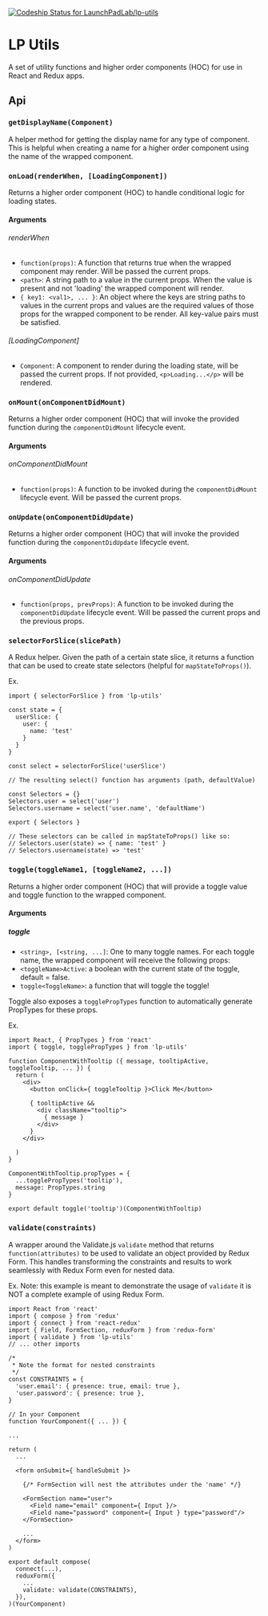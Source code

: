 [ ![Codeship Status for LaunchPadLab/lp-utils](https://app.codeship.com/projects/54a4f610-ec93-0134-81d5-1ac2cf405306/status?branch=master)](https://app.codeship.com/projects/208365)

# LP Utils
A set of utility functions and higher order components (HOC) for use in React and Redux apps.

## Api

### `getDisplayName(Component)`
A helper method for getting the display name for any type of component. This is helpful when creating a name for a higher order component using the name of the wrapped component.


### `onLoad(renderWhen, [LoadingComponent])`
Returns a higher order component (HOC) to handle conditional logic for loading states.

#### Arguments
###### renderWhen
+ `function(props)`: A function that returns true when the wrapped component may render. Will be passed the current props.
+ `<path>`: A string path to a value in the current props. When the value is present and not 'loading' the wrapped component will render.
+ `{ key1: <val1>, ... }`: An object where the keys are string paths to values in the current props and values are the required values of those props for the wrapped component to be render. All key-value pairs must be satisfied.

###### [LoadingComponent]
+ `Component`: A component to render during the loading state, will be passed the current props. If not provided, `<p>Loading...</p>` will be rendered.



### `onMount(onComponentDidMount)`
Returns a higher order component (HOC) that will invoke the provided function during the `componentDidMount` lifecycle event.

#### Arguments
###### onComponentDidMount
+ `function(props)`: A function to be invoked during the `componentDidMount` lifecycle event. Will be passed the current props.



### `onUpdate(onComponentDidUpdate)`
Returns a higher order component (HOC) that will invoke the provided function during the `componentDidUpdate` lifecycle event.

#### Arguments
###### onComponentDidUpdate
+ `function(props, prevProps)`: A function to be invoked during the `componentDidUpdate` lifecycle event. Will be passed the current props and the previous props.

### `selectorForSlice(slicePath)`
A Redux helper. Given the path of a certain state slice, it returns a function that can be used to create state selectors (helpful for `mapStateToProps()`).

Ex.
```
import { selectorForSlice } from 'lp-utils'

const state = {
  userSlice: {
    user: {
      name: 'test'
    }
  }
}

const select = selectorForSlice('userSlice')

// The resulting select() function has arguments (path, defaultValue)

const Selectors = {}
Selectors.user = select('user')
Selectors.username = select('user.name', 'defaultName')

export { Selectors }

// These selectors can be called in mapStateToProps() like so:
// Selectors.user(state) => { name: 'test' }
// Selectors.username(state) => 'test'

```


### `toggle(toggleName1, [toggleName2, ...])`
Returns a higher order component (HOC) that will provide a toggle value and toggle function to the wrapped component.

#### Arguments
##### toggle
+ `<string>, [<string, ...]`: One to many toggle names. For each toggle name, the wrapped component will receive the following props:
 + `<toggleName>Active`: a boolean with the current state of the toggle, default = false.
 + `toggle<ToggleName>`: a function that will toggle the toggle!

Toggle also exposes a `togglePropTypes` function to automatically generate PropTypes for these props.

Ex.
```
import React, { PropTypes } from 'react'
import { toggle, togglePropTypes } from 'lp-utils'

function ComponentWithTooltip ({ message, tooltipActive, toggleTooltip, ... }) {
  return (
    <div>
      <button onClick={ toggleTooltip }>Click Me</button>

      { tooltipActive &&
        <div className="tooltip">
          { message }
        </div>
      }
    </div>

  )
}

ComponentWithTooltip.propTypes = {
  ...togglePropTypes('tooltip'),
  message: PropTypes.string
}

export default toggle('tooltip')(ComponentWithTooltip)
```



### `validate(constraints)`
A wrapper around the Validate.js `validate` method that returns `function(attributes)` to be used to validate an object provided by Redux Form. This handles transforming the constraints and results to work seamlessly with Redux Form even for nested data.

Ex.
Note: this example is meant to demonstrate the usage of `validate` it is NOT a complete example of using Redux Form.
```
import React from 'react'
import { compose } from 'redux'
import { connect } from 'react-redux'
import { Field, FormSection, reduxForm } from 'redux-form'
import { validate } from 'lp-utils'
// ... other imports

/*
 * Note the format for nested constraints
 */
const CONSTRAINTS = {
  'user.email': { presence: true, email: true },
  'user.password': { presence: true },
}

// In your Component
function YourComponent({ ... }) {

...

return (
  ...   

  <form onSubmit={ handleSubmit }>

    {/* FormSection will nest the attributes under the 'name' */}

    <FormSection name="user">
      <Field name="email" component={ Input }/>
      <Field name="password" component={ Input } type="password"/>
    </FormSection>

    ...
  </form>
)

export default compose(
  connect(...),
  reduxForm({
    ...
    validate: validate(CONSTRAINTS),
  }),
)(YourComponent)
```
